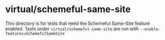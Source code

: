 # virtual/schemeful-same-site

This directory is for tests that need the Schemeful Same-Site feature enabled.
Tests under `virtual/schemeful-same-site` are run with `--enable-features=SchemefulSameSite`
